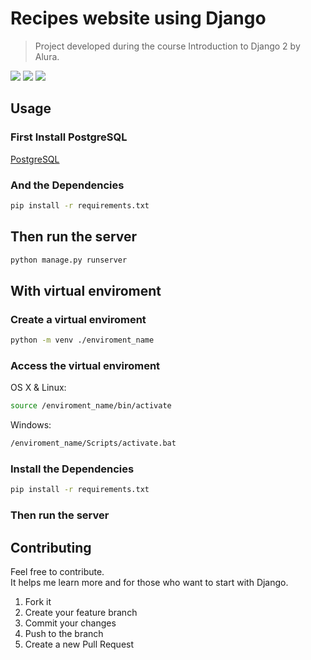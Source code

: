 # Recipes website using Django
> Project developed during the course Introduction to Django 2 by Alura.

![](https://img.shields.io/badge/Python-3.8.1-204564)
![](https://img.shields.io/badge/Django-3.0.2-0B4B33)
![](https://img.shields.io/badge/PostgreSQL-12.1.3-326690)

## Usage

### First Install PostgreSQL

[PostgreSQL](https://www.postgresql.org/)

### And the Dependencies

```sh
pip install -r requirements.txt
```

## Then run the server

```sh
python manage.py runserver
```

## With virtual enviroment

### Create a virtual enviroment

```sh
python -m venv ./enviroment_name
```

### Access the virtual enviroment

OS X & Linux:

```sh
source /enviroment_name/bin/activate
```

Windows:

```sh
/enviroment_name/Scripts/activate.bat
```

### Install the Dependencies

```sh
pip install -r requirements.txt
```

### Then run the server

## Contributing

Feel free to contribute.<br>
It helps me learn more and for those who want to start with Django.

1. Fork it
2. Create your feature branch
3. Commit your changes
4. Push to the branch
5. Create a new Pull Request
